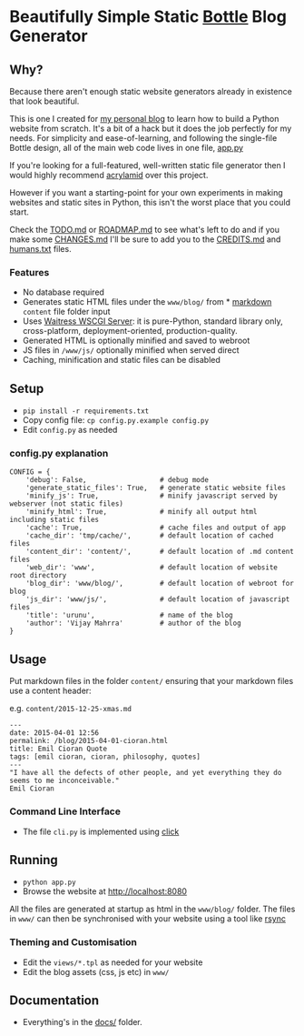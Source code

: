 # Beautifully Simple Static [Bottle](http://bottlepy.org/) Blog Generator

## Why?
Because there aren't enough static website generators already in existence that 
look beautiful. 

This is one I created for [my personal blog](http://www.urunu.com)
to learn how to build a Python website from scratch.  It's a bit of a hack but
it does the job perfectly for my needs. For simplicity and ease-of-learning, 
and following the single-file Bottle design, all of the main web code lives in one
file, [app.py](app.py) 

If you're looking for a full-featured, well-written static file generator then
I would highly recommend [acrylamid](http://posativ.org/acrylamid/) over this
project.  

However if you want a starting-point for your own experiments in making websites 
and static sites in Python, this isn't the worst place that you could start.  

Check the [TODO.md](docs/TODO.md) or [ROADMAP.md](docs/ROADMAP.md) 
to see what's left to do and if you make some [CHANGES.md](docs/CHANGES.md) I'll be
sure to add you to the [CREDITS.md](docs/CREDITS.md) and [humans.txt](www/humans.txt) files.

### Features

* No database required
* Generates static HTML files under the `www/blog/` from * [markdown](https://guides.github.com/features/mastering-markdown/) `content` file folder input
* Uses [Waitress WSCGI Server](http://docs.pylonsproject.org/projects/waitress/en/latest/index.html): it is pure-Python, standard library only, cross-platform, deployment-oriented, production-quality.
* Generated HTML is optionally minified and saved to webroot
* JS files in `/www/js/` optionally minified when served direct
* Caching, minification and static files can be disabled

## Setup

* `pip install -r requirements.txt`
* Copy config file: `cp config.py.example config.py`
* Edit `config.py` as needed

### config.py explanation

```
CONFIG = {
    'debug': False,                  # debug mode
    'generate_static_files': True,   # generate static website files
    'minify_js': True,               # minify javascript served by webserver (not static files)
    'minify_html': True,             # minify all output html including static files
    'cache': True,                   # cache files and output of app
    'cache_dir': 'tmp/cache/',       # default location of cached files
    'content_dir': 'content/',       # default location of .md content files
    'web_dir': 'www',                # default location of website root directory
    'blog_dir': 'www/blog/',         # default location of webroot for blog
    'js_dir': 'www/js/',             # default location of javascript files
    'title': 'urunu',                # name of the blog
    'author': 'Vijay Mahrra'         # author of the blog
}
```

## Usage
Put markdown files in the folder `content/` ensuring that your markdown files use a content header:

e.g. `content/2015-12-25-xmas.md`

```
---
date: 2015-04-01 12:56
permalink: /blog/2015-04-01-cioran.html
title: Emil Cioran Quote
tags: [emil cioran, cioran, philosophy, quotes]
---
"I have all the defects of other people, and yet everything they do seems to me inconceivable."
Emil Cioran
```

### Command Line Interface
* The file `cli.py` is implemented using [click](http://click.pocoo.org/4/)

## Running

* `python app.py` 
* Browse the website at [http://localhost:8080](http://localhost:8080/)

All the files are generated at startup as html in the `www/blog/` folder.  The files 
in `www/` can then be synchronised with your website using a tool like [rsync](http://en.wikipedia.org/wiki/Rsync)

### Theming and Customisation
* Edit the `views/*.tpl` as needed for your website
* Edit the blog assets (css, js etc) in `www/`

## Documentation

* Everything's in the [docs/](docs/) folder.
